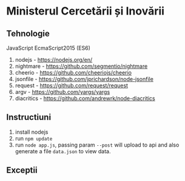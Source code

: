 # Ministerul Cercetării și Inovării

## Tehnologie


JavaScript EcmaScript2015 (ES6)

1. nodejs - https://nodejs.org/en/
1. nightmare - https://github.com/segmentio/nightmare
1. cheerio - https://github.com/cheeriojs/cheerio
1. jsonfile - https://github.com/jprichardson/node-jsonfile
1. request - https://github.com/request/request
1. argv - https://github.com/yargs/yargs
1. diacritics - https://github.com/andrewrk/node-diacritics

## Instructiuni

1. install nodejs
1. run `npm update`
1. run `node app.js`, passing param `--post` will upload to api and also generate a file `data.json` to view data.

## Exceptii
